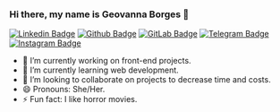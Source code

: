 ### Hi there, my name is Geovanna Borges 👋


[![Linkedin Badge](https://img.shields.io/badge/LinkedIn-0077B5?style=for-the-badge&logo=linkedin&logoColor=white)](https://www.linkedin.com/in/https://www.linkedin.com/in/geovannabrgs/)
[![Github Badge](https://img.shields.io/badge/GitHub-100000?style=for-the-badge&logo=github&logoColor=white)](https://github.com/geovannabrgs/)
[![GitLab Badge](https://img.shields.io/badge/GitLab-330F63?style=for-the-badge&logo=gitlab&logoColor=white)](https://gitlab.com/geovannabrgsl/)
[![Telegram Badge](https://img.shields.io/badge/Telegram-2CA5E0?style=for-the-badge&logo=telegram&logoColor=white)](https://t.me/geovannabrgs)
[![Instagram Badge](https://img.shields.io/badge/Instagram-E4405F?style=for-the-badge&logo=instagram&logoColor=white)](https://www.instagram.com/geovannaborgeszz/)


- 🔭 I’m currently working on front-end projects.
- 🌱 I’m currently learning web development.
- 👯 I’m looking to collaborate on projects to decrease time and costs.
- 😄 Pronouns: She/Her.
- ⚡ Fun fact: I like horror movies.


[radical]: https://github-readme-stats.vercel.app/api?username=geovannabrgs&show_icons=true&hide=contribs,prs&cache_seconds=86400&theme=radical

